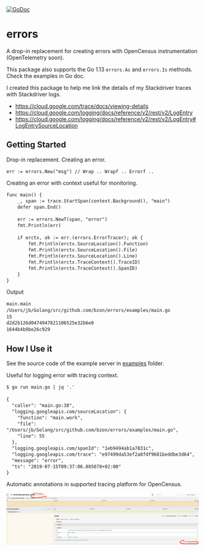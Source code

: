 [![GoDoc](https://godoc.org/github.com/bzon/errors?status.svg)](http://godoc.org/github.com/bzon/errors)

# errors

A drop-in replacement for creating errors with OpenCensus instrumentation (OpenTelemetry soon).

This package also supports the Go 1.13 `errors.As` and `errors.Is` methods. Check the examples in Go doc.

I created this package to help me link the details of my Stackdriver traces with Stackdriver logs.

* https://cloud.google.com/trace/docs/viewing-details
* https://cloud.google.com/logging/docs/reference/v2/rest/v2/LogEntry
* https://cloud.google.com/logging/docs/reference/v2/rest/v2/LogEntry#LogEntrySourceLocation

## Getting Started

Drop-in replacement. Creating an error.

```golang
err := errors.New("msg") // Wrap .. Wrapf .. Errorf ..
```

Creating an error with context useful for monitoring.

```golang
func main() {
	_, span := trace.StartSpan(context.Background(), "main")
	defer span.End()

	err := errors.NewT(span, "error")
	fmt.Println(err)

	if erctx, ok := err.(errors.ErrorTracer); ok {
		fmt.Println(erctx.SourceLocation().Function)
		fmt.Println(erctx.SourceLocation().File)
		fmt.Println(erctx.SourceLocation().Line)
		fmt.Println(erctx.TraceContext().TraceID)
		fmt.Println(erctx.TraceContext().SpanID)
	}
}
```

Output

```txt
main.main
/Users/jb/Golang/src/github.com/bzon/errors/examples/main.go
15
d2d2b126d0474947821106525e32b6e0
1644b4b9be26c929
```

## How I Use it

See the source code of the example server in [examples](./examples) folder.

Useful for logging error with tracing context.

```console
$ go run main.go | jq '.'

{
  "caller": "main.go:38",
  "logging.googleapis.com/sourceLocation": {
    "function": "main.work",
    "file": "/Users/jb/Golang/src/github.com/bzon/errors/examples/main.go",
    "line": 55
  },
  "logging.googleapis.com/spanId": "1eb9494ab1a7831c",
  "logging.googleapis.com/trace": "e97499da53ef2a8fdf9681beddbe3d64",
  "message": "error",
  "ts": "2019-07-15T09:37:06.885078+02:00"
}
```

Automatic annotations in supported tracing platform for OpenCensus.

![img](./jaeger-error-trace.png)

